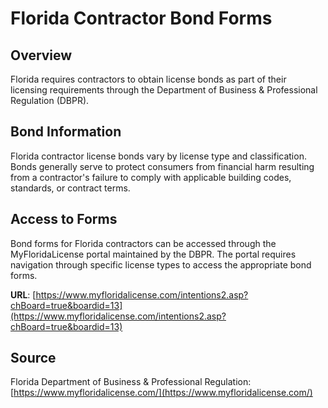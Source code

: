 # Florida Contractor Bond Forms

## Overview

Florida requires contractors to obtain license bonds as part of their licensing requirements through the Department of Business & Professional Regulation (DBPR).

## Bond Information

Florida contractor license bonds vary by license type and classification. Bonds generally serve to protect consumers from financial harm resulting from a contractor's failure to comply with applicable building codes, standards, or contract terms.

## Access to Forms

Bond forms for Florida contractors can be accessed through the MyFloridaLicense portal maintained by the DBPR. The portal requires navigation through specific license types to access the appropriate bond forms.

**URL**: [https://www.myfloridalicense.com/intentions2.asp?chBoard=true&boardid=13](https://www.myfloridalicense.com/intentions2.asp?chBoard=true&boardid=13)

## Source

Florida Department of Business & Professional Regulation: [https://www.myfloridalicense.com/](https://www.myfloridalicense.com/)

